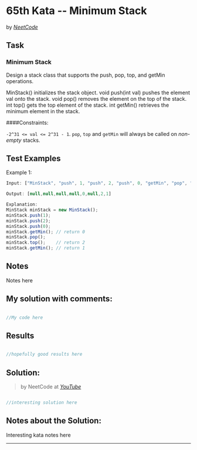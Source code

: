 # 65th Kata -- Minimum Stack


by *[NeetCode](https://neetcode.io/problems/minimum-stack)*


## Task

### Minimum Stack


Design a stack class that supports the push, pop, top, and getMin operations.

MinStack() initializes the stack object.
void push(int val) pushes the element val onto the stack.
void pop() removes the element on the top of the stack.
int top() gets the top element of the stack.
int getMin() retrieves the minimum element in the stack.

####Constraints:

`-2^31 <= val <= 2^31 - 1`.
`pop`, `top` and `getMin` will always be called on *non-empty* stacks.

## Test Examples

Example 1:

```js
Input: ["MinStack", "push", 1, "push", 2, "push", 0, "getMin", "pop", "top", "getMin"]

Output: [null,null,null,null,0,null,2,1]

Explanation:
MinStack minStack = new MinStack();
minStack.push(1);
minStack.push(2);
minStack.push(0);
minStack.getMin(); // return 0
minStack.pop();
minStack.top();    // return 2
minStack.getMin(); // return 1
```


## Notes

Notes here

## My solution with comments:

```js

//My code here

```


## Results

```js

//hopefully good results here

```

## Solution:
> by NeetCode at *[YouTube](LINKHERE)*

```js

//interesting solution here

```

## Notes about the Solution:

Interesting kata notes here


---